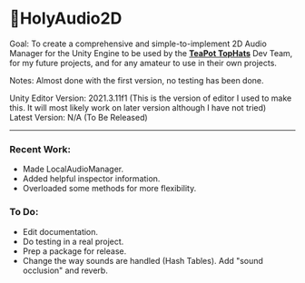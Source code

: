# 🍑HolyAudio2D
Goal: To create a comprehensive and simple-to-implement 2D Audio Manager for the Unity Engine to be used by the <a href="https://github.com/TeaPot-TopHats"><strong>TeaPot TopHats</strong></a> Dev Team, for my future projects, and for any amateur to use in their own projects.  

Notes: Almost done with the first version, no testing has been done.

Unity Editor Version: 2021.3.11f1 (This is the version of editor I used to make this. It will most likely work on later version although I have not tried)  
Latest Version: N/A (To Be Released)

---
### Recent Work: 
- Made LocalAudioManager.
- Added helpful inspector information.
- Overloaded some methods for more flexibility.
### To Do: 
- Edit documentation.
- Do testing in a real project.
- Prep a package for release.
- Change the way sounds are handled (Hash Tables). Add "sound occlusion" and reverb.
